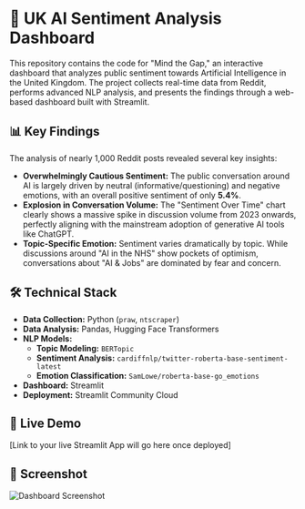 # 🤖 UK AI Sentiment Analysis Dashboard

This repository contains the code for "Mind the Gap," an interactive dashboard that analyzes public sentiment towards Artificial Intelligence in the United Kingdom. The project collects real-time data from Reddit, performs advanced NLP analysis, and presents the findings through a web-based dashboard built with Streamlit.

## 📊 Key Findings

The analysis of nearly 1,000 Reddit posts revealed several key insights:
* **Overwhelmingly Cautious Sentiment:** The public conversation around AI is largely driven by neutral (informative/questioning) and negative emotions, with an overall positive sentiment of only **5.4%**.
* **Explosion in Conversation Volume:** The "Sentiment Over Time" chart clearly shows a massive spike in discussion volume from 2023 onwards, perfectly aligning with the mainstream adoption of generative AI tools like ChatGPT.
* **Topic-Specific Emotion:** Sentiment varies dramatically by topic. While discussions around "AI in the NHS" show pockets of optimism, conversations about "AI & Jobs" are dominated by fear and concern.

## 🛠️ Technical Stack

* **Data Collection:** Python (`praw`, `ntscraper`)
* **Data Analysis:** Pandas, Hugging Face Transformers
* **NLP Models:**
    * **Topic Modeling:** `BERTopic`
    * **Sentiment Analysis:** `cardiffnlp/twitter-roberta-base-sentiment-latest`
    * **Emotion Classification:** `SamLowe/roberta-base-go_emotions`
* **Dashboard:** Streamlit
* **Deployment:** Streamlit Community Cloud

## 🚀 Live Demo

[Link to your live Streamlit App will go here once deployed]

## 📸 Screenshot

![Dashboard Screenshot](<URL_of_your_screenshot_will_go_here>)
